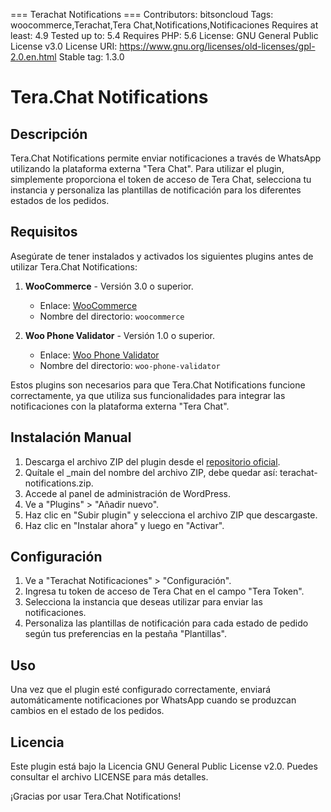=== Terachat Notifications ===
Contributors: bitsoncloud
Tags: woocommerce,Terachat,Tera Chat,Notifications,Notificaciones
Requires at least: 4.9
Tested up to: 5.4
Requires PHP: 5.6
License: GNU General Public License v3.0
License URI: https://www.gnu.org/licenses/old-licenses/gpl-2.0.en.html
Stable tag: 1.3.0

# Tera.Chat Notifications

## Descripción
Tera.Chat Notifications permite enviar notificaciones a través de WhatsApp utilizando la plataforma externa "Tera Chat". Para utilizar el plugin, simplemente proporciona el token de acceso de Tera Chat, selecciona tu instancia y personaliza las plantillas de notificación para los diferentes estados de los pedidos.

## Requisitos
Asegúrate de tener instalados y activados los siguientes plugins antes de utilizar Tera.Chat Notifications:

1. **WooCommerce** - Versión 3.0 o superior.
   - Enlace: [WooCommerce](https://wordpress.org/plugins/woocommerce/)
   - Nombre del directorio: `woocommerce`

2. **Woo Phone Validator** - Versión 1.0 o superior.
   - Enlace: [Woo Phone Validator](https://wordpress.org/plugins/woo-phone-validator/)
   - Nombre del directorio: `woo-phone-validator`

Estos plugins son necesarios para que Tera.Chat Notifications funcione correctamente, ya que utiliza sus funcionalidades para integrar las notificaciones con la plataforma externa "Tera Chat".

## Instalación Manual
1. Descarga el archivo ZIP del plugin desde el [repositorio oficial](https://github.com/bitsoncloud/terachat_notifications).
2. Quítale el _main del nombre del archivo ZIP, debe quedar así: terachat-notifications.zip.
3. Accede al panel de administración de WordPress.
4. Ve a "Plugins" > "Añadir nuevo".
5. Haz clic en "Subir plugin" y selecciona el archivo ZIP que descargaste.
6. Haz clic en "Instalar ahora" y luego en "Activar".

## Configuración
1. Ve a "Terachat Notificaciones" > "Configuración".
2. Ingresa tu token de acceso de Tera Chat en el campo "Tera Token".
3. Selecciona la instancia que deseas utilizar para enviar las notificaciones.
4. Personaliza las plantillas de notificación para cada estado de pedido según tus preferencias en la pestaña "Plantillas".

## Uso
Una vez que el plugin esté configurado correctamente, enviará automáticamente notificaciones por WhatsApp cuando se produzcan cambios en el estado de los pedidos.

## Licencia
Este plugin está bajo la Licencia GNU General Public License v2.0. Puedes consultar el archivo LICENSE para más detalles.


¡Gracias por usar Tera.Chat Notifications!
